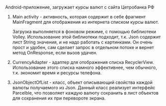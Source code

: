Android-приложение, загружает курсы валют с сайта Цетробанка РФ

1. Main activity - активность, которая содержит в себе фрагмент MainFragment для отображения из интернета списком курсы валют.

   Загрузка выполняется в фоновом режиме, с помощью библиотеки Volley. Использование этой библиотеки подходит, 
   т.к. Json содержит лист String значения, и не надо работать с картинками. Он очень прост и удобен, сам сделает запрос в отдельном потоке
   и вернет метод OnResponse, если вызов удачен.
   
2. CurrencyAdapter - адаптер для отображения списка RecyclerView. Использование этого списка намного эффективнее, чем обычного, т.к. экономит время и ресурсы телефона.
3. JsonObjectOfList - класс, объект описывающий свойства каждой валюты получаемого из Json. Данный класс реализует интерфейс Parcelble, что позволяет каждую валюту сохранить в 
   лист объектов для сохранения их при перевороте экрана.
